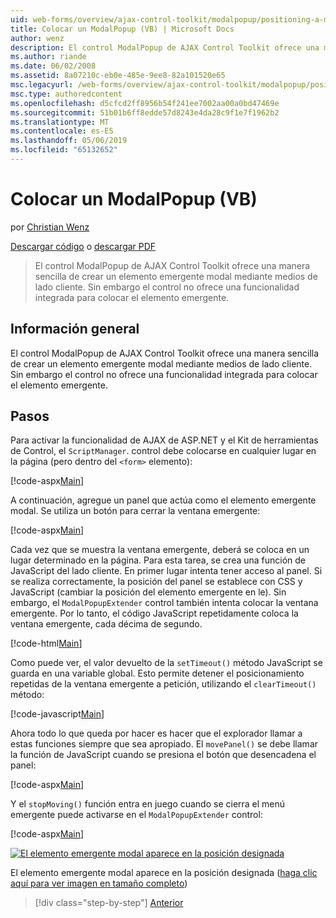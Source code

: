 ```yaml
---
uid: web-forms/overview/ajax-control-toolkit/modalpopup/positioning-a-modalpopup-vb
title: Colocar un ModalPopup (VB) | Microsoft Docs
author: wenz
description: El control ModalPopup de AJAX Control Toolkit ofrece una manera sencilla de crear un elemento emergente modal mediante medios de lado cliente. Sin embargo el control no ofrece un...
ms.author: riande
ms.date: 06/02/2008
ms.assetid: 8a07210c-eb0e-485e-9ee8-82a101520e65
msc.legacyurl: /web-forms/overview/ajax-control-toolkit/modalpopup/positioning-a-modalpopup-vb
msc.type: authoredcontent
ms.openlocfilehash: d5cfcd2ff8956b54f241ee7002aa00a0bd47469e
ms.sourcegitcommit: 51b01b6ff8edde57d8243e4da28c9f1e7f1962b2
ms.translationtype: MT
ms.contentlocale: es-ES
ms.lasthandoff: 05/06/2019
ms.locfileid: "65132652"
---
```

# <a name="positioning-a-modalpopup-vb"></a>Colocar un ModalPopup (VB)

por [Christian Wenz](https://github.com/wenz)

[Descargar código](http://download.microsoft.com/download/2/4/0/24052038-f942-4336-905b-b60ae56f0dd5/ModalPopup4.vb.zip) o [descargar PDF](http://download.microsoft.com/download/b/6/a/b6ae89ee-df69-4c87-9bfb-ad1eb2b23373/modalpopup4VB.pdf)

> El control ModalPopup de AJAX Control Toolkit ofrece una manera sencilla de crear un elemento emergente modal mediante medios de lado cliente. Sin embargo el control no ofrece una funcionalidad integrada para colocar el elemento emergente.

## <a name="overview"></a>Información general

El control ModalPopup de AJAX Control Toolkit ofrece una manera sencilla de crear un elemento emergente modal mediante medios de lado cliente. Sin embargo el control no ofrece una funcionalidad integrada para colocar el elemento emergente.

## <a name="steps"></a>Pasos

Para activar la funcionalidad de AJAX de ASP.NET y el Kit de herramientas de Control, el `ScriptManager`. control debe colocarse en cualquier lugar en la página (pero dentro del `<form>` elemento):

[!code-aspx[Main](positioning-a-modalpopup-vb/samples/sample1.aspx)]

A continuación, agregue un panel que actúa como el elemento emergente modal. Se utiliza un botón para cerrar la ventana emergente:

[!code-aspx[Main](positioning-a-modalpopup-vb/samples/sample2.aspx)]

Cada vez que se muestra la ventana emergente, deberá se coloca en un lugar determinado en la página. Para esta tarea, se crea una función de JavaScript del lado cliente. En primer lugar intenta tener acceso al panel. Si se realiza correctamente, la posición del panel se establece con CSS y JavaScript (cambiar la posición del elemento emergente en le). Sin embargo, el `ModalPopupExtender` control también intenta colocar la ventana emergente. Por lo tanto, el código JavaScript repetidamente coloca la ventana emergente, cada décima de segundo.

[!code-html[Main](positioning-a-modalpopup-vb/samples/sample3.html)]

Como puede ver, el valor devuelto de la `setTimeout()` método JavaScript se guarda en una variable global. Esto permite detener el posicionamiento repetidas de la ventana emergente a petición, utilizando el `clearTimeout()` método:

[!code-javascript[Main](positioning-a-modalpopup-vb/samples/sample4.js)]

Ahora todo lo que queda por hacer es hacer que el explorador llamar a estas funciones siempre que sea apropiado. El `movePanel()` se debe llamar la función de JavaScript cuando se presiona el botón que desencadena el panel:

[!code-aspx[Main](positioning-a-modalpopup-vb/samples/sample5.aspx)]

Y el `stopMoving()` función entra en juego cuando se cierra el menú emergente puede activarse en el `ModalPopupExtender` control:

[!code-aspx[Main](positioning-a-modalpopup-vb/samples/sample6.aspx)]

[![El elemento emergente modal aparece en la posición designada](positioning-a-modalpopup-vb/_static/image2.png)](positioning-a-modalpopup-vb/_static/image1.png)

El elemento emergente modal aparece en la posición designada ([haga clic aquí para ver imagen en tamaño completo](positioning-a-modalpopup-vb/_static/image3.png))

> [!div class="step-by-step"]
> [Anterior](handling-postbacks-from-a-modalpopup-vb.md)
